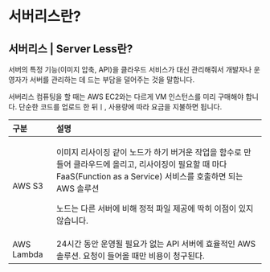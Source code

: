 # 서버리스란?

## 서버리스 \| Server Less란?

 서버의 특정 기능\(이미지 압축, API\)을 클라우드 서비스가 대신 관리해줘서 개발자나 운영자가 서버를 관리하는 데 드는 부담을 덜어주는 것을 말합니다. 

 서버리스 컴퓨팅을 할 때는 AWS EC2와는 다르게 VM 인스턴스를 미리 구매해야 합니다. 단순한 코드를 업로드 한 뒤ㅣ, 사용량에 따라 요금을 지불하면 됩니다. 

<table>
  <thead>
    <tr>
      <th style="text-align:left">&#xAD6C;&#xBD84;</th>
      <th style="text-align:left">&#xC124;&#xBA85;</th>
    </tr>
  </thead>
  <tbody>
    <tr>
      <td style="text-align:left">AWS S3</td>
      <td style="text-align:left">
        <p>&#xC774;&#xBBF8;&#xC9C0; &#xB9AC;&#xC0AC;&#xC774;&#xC9D5; &#xAC19;&#xC774;
          &#xB178;&#xB4DC;&#xAC00; &#xD558;&#xAE30; &#xBC84;&#xAC70;&#xC6B4; &#xC791;&#xC5C5;&#xC744;
          &#xD568;&#xC218;&#xB85C; &#xB9CC;&#xB4E4;&#xC5B4; &#xD074;&#xB77C;&#xC6B0;&#xB4DC;&#xC5D0;
          &#xC62C;&#xB9AC;&#xACE0;, &#xB9AC;&#xC0AC;&#xC774;&#xC9D5;&#xC774; &#xD544;&#xC694;&#xD560;
          &#xB54C; &#xB9C8;&#xB2E4; FaaS(Function as a Service) &#xC11C;&#xBE44;&#xC2A4;&#xB97C;
          &#xD638;&#xCD9C;&#xD558;&#xBA74; &#xB418;&#xB294; AWS &#xC194;&#xB8E8;&#xC158;</p>
        <p>&#xB178;&#xB4DC;&#xB294; &#xB2E4;&#xB978; &#xC11C;&#xBC84;&#xC5D0; &#xBE44;&#xD574;
          &#xC815;&#xC801; &#xD30C;&#xC77C; &#xC81C;&#xACF5;&#xC5D0; &#xB531;&#xD788;
          &#xC774;&#xC810;&#xC774; &#xC788;&#xC9C0; &#xC54A;&#xC2B5;&#xB2C8;&#xB2E4;.</p>
      </td>
    </tr>
    <tr>
      <td style="text-align:left">AWS Lambda</td>
      <td style="text-align:left">24&#xC2DC;&#xAC04; &#xB3D9;&#xC548; &#xC6B4;&#xC601;&#xB420; &#xD544;&#xC694;&#xAC00;
        &#xC5C6;&#xB294; API &#xC11C;&#xBC84;&#xC5D0; &#xD6A8;&#xC728;&#xC801;&#xC778;
        AWS &#xC194;&#xB8E8;&#xC158;. &#xC694;&#xCCAD;&#xC774; &#xB4E4;&#xC5B4;&#xC62C;
        &#xB54C;&#xB9CC; &#xBE44;&#xC6A9;&#xC774; &#xCCAD;&#xAD6C;&#xB41C;&#xB2E4;.</td>
    </tr>
  </tbody>
</table>





